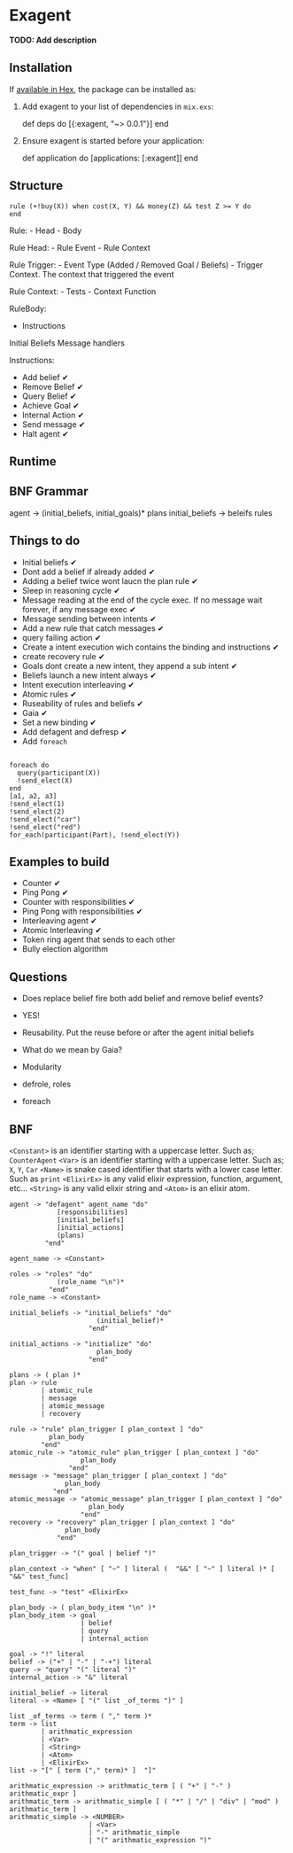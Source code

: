 # Exagent

**TODO: Add description**

## Installation

If [available in Hex](https://hex.pm/docs/publish), the package can be installed as:

  1. Add exagent to your list of dependencies in `mix.exs`:

        def deps do
          [{:exagent, "~> 0.0.1"}]
        end

  2. Ensure exagent is started before your application:

        def application do
          [applications: [:exagent]]
        end

## Structure

```
rule (+!buy(X)) when cost(X, Y) && money(Z) && test Z >= Y do
end
```

Rule:
    - Head
    - Body

Rule Head:
    - Rule Event
    - Rule Context

Rule Trigger:
    - Event Type (Added / Removed Goal / Beliefs)
    - Trigger Context. The context that triggered the event

Rule Context:
    - Tests
    - Context Function

RuleBody:
  - Instructions

Initial Beliefs
Message handlers

Instructions:
- Add belief ✔︎
- Remove Belief ✔︎
- Query Belief ︎✔︎
- Achieve Goal ✔︎
- Internal Action ✔︎
- Send message ✔︎
- Halt agent ✔︎

## Runtime


## BNF Grammar

agent           -> (initial_beliefs, initial_goals)* plans
initial_beliefs -> beleifs rules


## Things to do
- Initial beliefs ✔︎
- Dont add a belief if already added ✔︎
- Adding a belief twice wont laucn the plan rule ✔︎
- Sleep in reasoning cycle ✔︎
- Message reading at the end of the cycle exec. If no message wait forever, if any message exec ✔︎
- Message sending between intents ✔︎
- Add a new rule that catch messages ✔︎
- query failing action ✔︎
- Create a intent execution wich contains the binding and instructions ✔︎
- create recovery rule ✔︎
- Goals dont create a new intent, they append a sub intent ✔︎
- Beliefs launch a new intent always ✔︎
- Intent execution interleaving ✔︎
- Atomic rules ✔︎
- Ruseability of rules and beliefs ✔︎
- Gaia ✔︎
- Set a new binding ✔︎
- Add defagent and defresp ✔︎
- Add `foreach`

```

foreach do
  query(participant(X))
  !send_elect(X)
end
[a1, a2, a3]
!send_elect(1)
!send_elect(2)
!send_elect("car")
!send_elect("red")
for_each(participant(Part), !send_elect(Y))
```

## Examples to build
- Counter ✔︎
- Ping Pong ✔︎
- Counter with responsibilities ✔︎
- Ping Pong with responsibilities ✔︎
- Interleaving agent ✔︎
- Atomic Interleaving ✔︎
- Token ring agent that sends to each other
- Bully election algorithm
 

## Questions
- Does replace belief fire both add belief and remove belief events?
- YES!

- Reusability. Put the reuse before or after the agent initial beliefs
- What do we mean by Gaia?

- Modularity
- defrole, roles

- foreach

## BNF

`<Constant>` is an identifier starting with a uppercase letter. Such as; `CounterAgent`
`<Var>` is an identifier starting with a uppercase letter. Such as; `X`, `Y`, `Car`
`<Name>` is snake cased identifier that starts with a lower case letter. Such as `print`
`<ElixirEx>` is any valid elixir expression, function, argument, etc...
`<String>` is any valid elixir string and `<Atom>` is an elixir atom.

```
agent -> "defagent" agent_name "do"
            [responsibilities]
            [initial_beliefs] 
            [initial_actions] 
            (plans)
         "end"

agent_name -> <Constant>

roles -> "roles" "do"
            (role_name "\n")*
          "end"
role_name -> <Constant>

initial_beliefs -> "initial_beliefs" "do"
                      (initial_belief)*
                    "end"

initial_actions -> "initialize" "do"
                      plan_body
                    "end"

plans -> ( plan )*
plan -> rule
        | atomic_rule
        | message
        | atomic_message
        | recovery

rule -> "rule" plan_trigger [ plan_context ] "do"
          plan_body
        "end"
atomic_rule -> "atomic_rule" plan_trigger [ plan_context ] "do"
                  plan_body
               "end"
message -> "message" plan_trigger [ plan_context ] "do"
              plan_body
           "end"
atomic_message -> "atomic_message" plan_trigger [ plan_context ] "do"
                    plan_body
                  "end"
recovery -> "recovery" plan_trigger [ plan_context ] "do"
              plan_body
            "end"

plan_trigger -> "(" goal | belief ")"

plan_context -> "when" [ "~" ] literal (  "&&" [ "~" ] literal )* [ "&&" test_func]

test_func -> "test" <ElixirEx>

plan_body -> ( plan_body_item "\n" )*
plan_body_item -> goal 
                  | belief 
                  | query
                  | internal_action

goal -> "!" literal
belief -> ("+" | "-" | "-+") literal
query -> "query" "(" literal ")"
internal_action -> "&" literal

initial_belief -> literal
literal -> <Name> [ "(" list _of_terms ")" ]

list _of_terms -> term ( "," term )*
term -> list
        | arithmatic_expression 
        | <Var> 
        | <String> 
        | <Atom> 
        | <ElixirEx>
list -> "[" [ term ("," term)* ]  "]"

arithmatic_expression -> arithmatic_term [ ( "+" | "-" ) arithmatic_expr ]
arithmatic_term -> arithmatic_simple [ ( "*" | "/" | "div" | "mod" ) arithmatic_term ]
arithmatic_simple -> <NUMBER> 
                    | <Var> 
                    | "-" arithmatic_simple 
                    | "(" arithmatic_expression ")"
```
